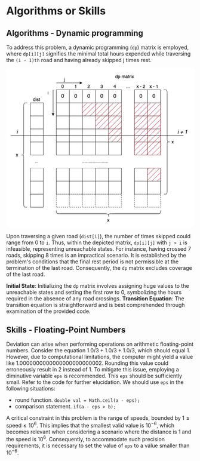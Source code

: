 # Algorithms or Skills
## Algorithms - Dynamic programming
To address this problem, a dynamic programming (`dp`) matrix is employed, where `dp[i][j]` signifies the minimal total hours expended while traversing the `(i - 1)th` road and having already skipped j times rest.

![dp_matrix.png](dp_matrix.png)

Upon traversing a given road (`dist[i]`), the number of times skipped could range from 0 to `i`. Thus, within the depicted matrix, `dp[i][j]` with `j > i` is infeasible, representing unreachable states. For instance, having crossed 7 roads, skipping 8 times is an impractical scenario.
It is established by the problem's conditions that the final rest period is not permissible at the termination of the last road. Consequently, the `dp` matrix excludes coverage of the last road.

**Initial State**: Initializing the `dp` matrix involves assigning huge values to the unreachable states and setting the first row to 0, symbolizing the hours required in the absence of any road crossings.
**Transition Equation**: The transition equation is straightforward and is best comprehended through examination of the provided code.

## Skills - Floating-Point Numbers
Deviation can arise when performing operations on arithmetic floating-point numbers. Consider the equation $1.0 / 3 + 1.0 / 3 + 1.0 / 3$, which should equal 1. However, due to computational limitations, the computer might yield a value like 1.0000000000000000000000002. Rounding this value could erroneously result in 2 instead of 1. To mitigate this issue, employing a diminutive variable `eps` is recommended. This `eps` should be sufficiently small. Refer to the code for further elucidation. We should use `eps` in the following situations:
- round function. `double val = Math.ceil(a - eps);`
- comparison statement. `if(a - eps > b);`

A critical constraint in this problem is the range of speeds, bounded by $1 \leq \text{speed} \leq 10^{6}$. This implies that the smallest valid value is $10^{-6}$, which becomes relevant when considering a scenario where the distance is 1 and the speed is $10^{6}$. Consequently, to accommodate such precision requirements, it is necessary to set the value of `eps` to a value smaller than $10^{-6}$.